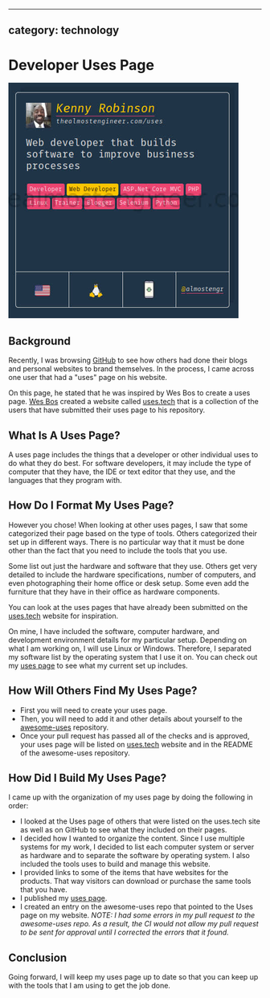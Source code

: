 ﻿
---
category: technology
---
# Developer Uses Page

![My Uses Entry on uses.tech](/images/2020.02.01-uses-entry.jpg)

## Background 

Recently, I was browsing [GitHub](https://github.com/almostengr) to see how others 
had done their blogs and personal websites to brand themselves. In the process, 
I came across one user that had a "uses" page on his website. 

On this page, he stated that he was inspired by Wes Bos to create a uses page. 
<a href="https://github.com/wesbos/awesome-uses" target="_blank">Wes Bos</a> 
created a website called 
<a href="https://uses.tech" target="_blank">uses.tech</a> that is a collection
of the users that have submitted their uses page to his repository.

## What Is A Uses Page? 

A uses page includes the things that a developer or other individual uses to 
do what they do best. For software developers, it may include the type of computer 
that they have, the IDE or text editor that they use, and the languages 
that they program with.

## How Do I Format My Uses Page? 

However you chose! When looking at other uses pages, I saw that some categorized their 
page based on the type of tools. Others categorized their set up in different 
ways. There is no particular way that it must be done other than the fact
that you need to include the tools that you use.

Some list out just the hardware and software that they use. Others get very detailed 
to include the hardware specifications, number of computers, and even
photographing their home office or desk setup. Some even add the furniture 
that they have in their office as hardware components.

You can look at the uses pages that have already been submitted on the 
<a href="https://uses.tech" target="_blank">uses.tech</a> website for inspiration.

On mine, I have included the software, computer hardware, and 
development environment details for my particular setup. Depending on what I am 
working on, I will use Linux or Windows. Therefore, I separated my software list 
by the operating system that I use it on. 
You can check out my [uses page](/uses) to see what my current set up includes.

## How Will Others Find My Uses Page? 

* First you will need to create your uses page. 
* Then, you will need to add it 
and other details about yourself to the
<a href="https://github.com/wesbos/awesome-uses" target="_blank">awesome-uses</a>
repository. 
* Once your pull request has passed all of the checks and 
is approved, your uses page will be listed on 
<a href="https://uses.tech" target="_blank">uses.tech</a>
website and in the README of the awesome-uses repository.

## How Did I Build My Uses Page? 

I came up with the organization of my uses page by doing the following in order:

* I looked at the Uses page of others that were listed on the uses.tech site
as well as on GitHub to see what they included on their pages.
* I decided how I wanted to organize the content. Since I use multiple systems 
for my work, I decided to list each computer system or server as hardware and to 
separate the software by operating system. I also included the tools uses to 
build and manage this website.
* I provided links to some of the items that have websites for the products. That 
way visitors can download or purchase the same tools that you have.
* I published my [uses page](/uses).
* I created an entry on the awesome-uses repo that pointed to the Uses page on 
my website. *NOTE: I had some errors in my pull request to the awesome-uses repo. As a 
result, the CI would not allow my pull request to be sent for approval until 
I corrected the errors that it found.*

## Conclusion

Going forward, I will keep my uses page up to date so that you can keep up 
with the tools that I am using to get the job done. 

